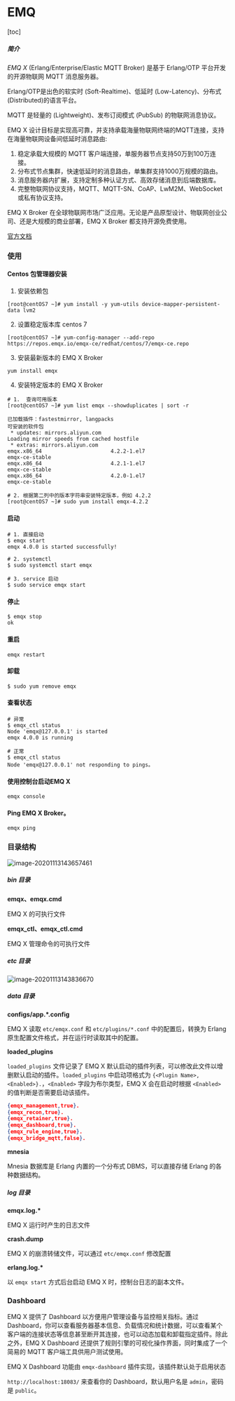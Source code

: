 # EMQ

[toc]



##### 简介

*EMQ X* (Erlang/Enterprise/Elastic MQTT Broker) 是基于 Erlang/OTP 平台开发的开源物联网 MQTT 消息服务器。

Erlang/OTP是出色的软实时 (Soft-Realtime)、低延时 (Low-Latency)、分布式 (Distributed)的语言平台。

MQTT 是轻量的 (Lightweight)、发布订阅模式 (PubSub) 的物联网消息协议。

EMQ X 设计目标是实现高可靠，并支持承载海量物联网终端的MQTT连接，支持在海量物联网设备间低延时消息路由:

1. 稳定承载大规模的 MQTT 客户端连接，单服务器节点支持50万到100万连接。
2. 分布式节点集群，快速低延时的消息路由，单集群支持1000万规模的路由。
3. 消息服务器内扩展，支持定制多种认证方式、高效存储消息到后端数据库。
4. 完整物联网协议支持，MQTT、MQTT-SN、CoAP、LwM2M、WebSocket 或私有协议支持。

EMQ X Broker 在全球物联网市场广泛应用。无论是产品原型设计、物联网创业公司、还是大规模的商业部署，EMQ X Broker 都支持开源免费使用。

[官方文档](https://docs.emqx.net/broker/latest/cn/)

### 使用

#### Centos 包管理器安装

1. 安装依赖包

```shell
[root@centOS7 ~]# yum install -y yum-utils device-mapper-persistent-data lvm2
```

2. 设置稳定版本库 centos 7

```shell
[root@centOS7 ~]# yum-config-manager --add-repo https://repos.emqx.io/emqx-ce/redhat/centos/7/emqx-ce.repo
```

3. 安装最新版本的 EMQ X Broker

```shell
yum install emqx
```

4. 安装特定版本的 EMQ X Broker

```shell
# 1.  查询可用版本
[root@centOS7 ~]# yum list emqx --showduplicates | sort -r

已加载插件：fastestmirror, langpacks
可安装的软件包
 * updates: mirrors.aliyun.com
Loading mirror speeds from cached hostfile
 * extras: mirrors.aliyun.com
emqx.x86_64                      4.2.2-1.el7                      emqx-ce-stable
emqx.x86_64                      4.2.1-1.el7                      emqx-ce-stable
emqx.x86_64                      4.2.0-1.el7                      emqx-ce-stable

# 2. 根据第二列中的版本字符串安装特定版本，例如 4.2.2
[root@centOS7 ~]# sudo yum install emqx-4.2.2

```

#### 启动

```shell
# 1. 直接启动
$ emqx start
emqx 4.0.0 is started successfully!

# 2. systemctl
$ sudo systemctl start emqx

# 3. service 启动
$ sudo service emqx start

```

#### 停止

```shell
$ emqx stop
ok
```

#### 重启

```shell
emqx restart
```

#### 卸载

```shell
$ sudo yum remove emqx
```

#### 查看状态

```shell
# 异常
$ emqx_ctl status
Node 'emqx@127.0.0.1' is started
emqx 4.0.0 is running

# 正常
$ emqx_ctl status
Node 'emqx@127.0.0.1' not responding to pings。
```

#### 使用控制台启动EMQ X

```shell
emqx console
```

#### Ping EMQ X Broker。

````shell
emqx ping
````





### 目录结构

![image-20201113143657461](F:\GitFile\Typora\MQTT\EMQ.assets\image-20201113143657461.png)

##### bin 目录

**emqx、emqx.cmd**

EMQ X 的可执行文件

**emqx_ctl、emqx_ctl.cmd**

EMQ X 管理命令的可执行文件

#####  etc 目录

![image-20201113143836670](F:\GitFile\Typora\MQTT\EMQ.assets\image-20201113143836670.png)

#####  data 目录

**configs/app.\*.config**

EMQ X 读取 `etc/emqx.conf` 和 `etc/plugins/*.conf` 中的配置后，转换为 Erlang 原生配置文件格式，并在运行时读取其中的配置。

**loaded_plugins**

`loaded_plugins` 文件记录了 EMQ X 默认启动的插件列表，可以修改此文件以增删默认启动的插件。`loaded_plugins` 中启动项格式为 `{<Plugin Name>, <Enabled>}.`，`<Enabled>` 字段为布尔类型，EMQ X 会在启动时根据 `<Enabled>` 的值判断是否需要启动该插件。

```json
{emqx_management,true}.
{emqx_recon,true}.
{emqx_retainer,true}.
{emqx_dashboard,true}.
{emqx_rule_engine,true}.
{emqx_bridge_mqtt,false}.
```

**mnesia**

Mnesia 数据库是 Erlang 内置的一个分布式 DBMS，可以直接存储 Erlang 的各种数据结构。

#####  log 目录

**emqx.log.\***

EMQ X 运行时产生的日志文件

**crash.dump**

EMQ X 的崩溃转储文件，可以通过 `etc/emqx.conf` 修改配置

**erlang.log.\***

以 `emqx start` 方式后台启动 EMQ X 时，控制台日志的副本文件。

### Dashboard

EMQ X 提供了 Dashboard 以方便用户管理设备与监控相关指标。通过 Dashboard，你可以查看服务器基本信息、负载情况和统计数据，可以查看某个客户端的连接状态等信息甚至断开其连接，也可以动态加载和卸载指定插件。除此之外，EMQ X Dashboard 还提供了规则引擎的可视化操作界面，同时集成了一个简易的 MQTT 客户端工具供用户测试使用。

EMQ X Dashboard 功能由 `emqx-dashboard` 插件实现，该插件默认处于启用状态

`http://localhost:18083/` 来查看你的 Dashboard，默认用户名是 `admin`，密码是 `public`。



